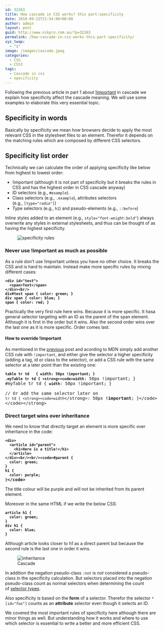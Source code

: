 ```yaml
---
id: 32263
title: How cascade in CSS works? this part:specificity
date: 2018-09-22T21:54:08+00:00
author: admin
layout: post
guid: http://www.nikpro.com.au/?p=32263
permalink: /how-cascade-in-css-works-this-part-specificity/
xyz_twap:
  - "1"
image: /images/cascade.jpeg
categories:
  - CSS
  - CSS3
tags:
  - Cascade in css
  - specificity
---
```

Following the previous article in part 1 about [!important](http://www.nikpro.com.au/how-cascade-in-css-works-this-part-important/) in cascade we explain how specificity affect the cascade meaning. We will use some examples to elaborate this very essential topic.

## Specificity in words

Basically by specificity we mean how browsers decide to apply the most relevant CSS in the stylesheet files to an element. Therefor it depends on the matching rules which are composed by different CSS selectors.

## Specificity list order

Technically we can calculate the order of applying specificity like below from highest to lowest order:

  * !important (although it is not part of specificity but it breaks the rules in CSS and has the highest order in CSS cascade anyway)
  * ID selectors (e.g., `#example`).
  * Class selectors (e.g., `.example`), attributes selectors (e.g., `[type="radio"]`) 
  * Type selectors (e.g., `h1`) and pseudo-elements (e.g., `::before`)

Inline styles added to an element (e.g., `style="font-weight:bold"`) always overwrite any styles in external stylesheets, and thus can be thought of as having the highest specificity.<figure class="wp-block-image">

<img src="http://www.nikpro.com.auspecificity1.png" alt="specificity rules" class="wp-image-32265" srcset="http://testgatsby.localspecificity1.png 712w, http://testgatsby.localspecificity1-300x126.png 300w" sizes="(max-width: 712px) 100vw, 712px" /> </figure> 

### Never use !important as much as possible

As a rule don&#8217;t use !important unless you have no other choice. It breaks the CSS and is hard to maintain. Instead make more specific rules by mixing different cases:

<pre class="wp-block-preformatted"><strong><code>&lt;div id="test">
  &lt;span>Text&lt;/span>
&lt;/div>&lt;br/></code></strong><br /><strong><code>div#test span { color: green; }
div span { color: blue; }
span { color: red; }</code></strong></pre>

Practically the very first rule here wins. Because it is more specific. It hasa general selector targeting with an ID as the parent of the span element. Although it is first in the order but it wins. Also the second order wins over the last one as it is more specific. Order comes last.

#### How to override !important

As mentioned in the [previous](http://www.nikpro.com.au/how-cascade-in-css-works-this-part-important/) post and acording to MDN simply add another CSS rule with `!important`, and either give the selector a higher specificity (adding a tag, id or class to the selector), or add a CSS rule with the same selector at a later point than the existing one:

<pre class="wp-block-preformatted"><strong><code>table tr td   { width: 50px !important; }
.myTable tr td { &lt;strong>&lt;code>width</code></strong>: 50px !important; }
#myTable tr td { <strong><code>width</code></strong>: 50px !important; }<br /><br />// Or add the same selector later on<br /><code>tr td { &lt;strong>&lt;code>width</code>&lt;/strong>: 50px <strong>!important</strong>; }&lt;/code><br />&lt;/code>&lt;/strong></pre>

### Direct target wins over inheritance

We need to know that directly target an element is more specific over inheritance in the code:

<pre class="wp-block-preformatted"><strong><code>&lt;div>
  &lt;article id="parent">
    &lt;h1>Here is a title!&lt;/h1>
  &lt;/article>
&lt;/div>&lt;br/>&lt;br/>&lt;code>#parent {
  color: green;
}
h1 {
  color: purple;
}</code>&lt;/code></strong></pre>

The title colour will be purple and will not be inherited from its parent element.

Moreover in the same HTML if we write the below CSS:

<pre class="wp-block-preformatted"><strong><code>article h1 {
  color: green;
}
div h1 {
  color: blue;
}</code></strong></pre>

Although article looks closer to h1 as a direct parent but because the second rule is the last one in order it wins.

<div class="wp-block-image">
  <figure class="aligncenter"><img src="http://www.nikpro.com.auineritance.jpg" alt="inheritance" class="wp-image-32268" srcset="http://testgatsby.localineritance.jpg 1920w, http://testgatsby.localineritance-300x169.jpg 300w, http://testgatsby.localineritance-768x432.jpg 768w, http://testgatsby.localineritance-1024x576.jpg 1024w, http://testgatsby.localineritance-1568x882.jpg 1568w" sizes="(max-width: 1920px) 100vw, 1920px" /><figcaption>Cascade</figcaption></figure>
</div>

In addition the negation pseudo-class `:not` is _not_ considered a pseudo-class in the specificity calculation. But selectors placed into the negation pseudo-class count as normal selectors when determining the count of [selector types](https://developer.mozilla.org/en-US/docs/Web/CSS/Specificity#Selector_Types).

Also specificity is based on the **form** of a selector. Therefor the selector `*[id="foo"]` counts as an **attribute** selector even though it selects an ID.

We covered the most important rules of specificity here although there are minor things as well. But understanding how it works and where to use which selector is essential to write a better and more efficient CSS.